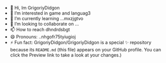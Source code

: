 - 👋 Hi, Im GrigoriyDidgon
- 👀 I’m interested in game and languag3
- 🌱 I’m currently learning ...mxzjgtvo
- 💞️ I’m looking to collaborate on ...
- 📫 How to reach dhndrdsbgt
- 😄 Pronouns: ..nhgofr75tyiugioj
- ⚡ Fun fact:
GrigoriyDidgon/GrigoriyDidgon is a special ✨ repository because its `README.md` (this file) appears on your GitHub profile.
You can click the Preview link to take a look at your changes.)
